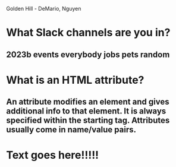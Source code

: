 Golden Hill - DeMario, Nguyen


# What Slack channels are you in?
## 2023b events everybody jobs pets random

# What is an HTML attribute?
## An attribute modifies an element and gives additional info to that element. It is always specified within the starting tag. Attributes usually come in name/value pairs.
## <h1 class="header">Text goes here!!!!!</h1> 